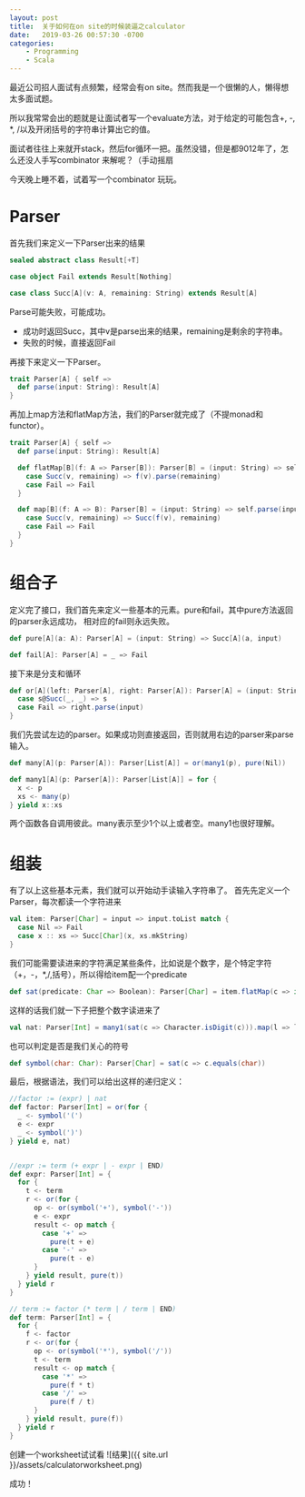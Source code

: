 ```yaml
---
layout: post
title:  关于如何在on site的时候装逼之calculator
date:   2019-03-26 00:57:30 -0700
categories: 
    - Programming
    - Scala 
---
```

最近公司招人面试有点频繁，经常会有on site。然而我是一个很懒的人，懒得想太多面试题。

所以我常常会出的题就是让面试者写一个evaluate方法，对于给定的可能包含+, -, *, /以及开闭括号的字符串计算出它的值。

面试者往往上来就开stack，然后for循环一把。虽然没错，但是都9012年了，怎么还没人手写combinator 来解呢？（手动摇扇

今天晚上睡不着，试着写一个combinator 玩玩。

# Parser
首先我们来定义一下Parser出来的结果
```scala
sealed abstract class Result[+T]

case object Fail extends Result[Nothing]

case class Succ[A](v: A, remaining: String) extends Result[A]
```

Parse可能失败，可能成功。

+ 成功时返回Succ，其中v是parse出来的结果，remaining是剩余的字符串。
+ 失败的时候，直接返回Fail

再接下来定义一下Parser。
```scala
trait Parser[A] { self =>
  def parse(input: String): Result[A]
}
```

再加上map方法和flatMap方法，我们的Parser就完成了（不提monad和functor）。
```scala
trait Parser[A] { self =>
  def parse(input: String): Result[A]

  def flatMap[B](f: A => Parser[B]): Parser[B] = (input: String) => self.parse(input) match {
    case Succ(v, remaining) => f(v).parse(remaining)
    case Fail => Fail
  }

  def map[B](f: A => B): Parser[B] = (input: String) => self.parse(input) match {
    case Succ(v, remaining) => Succ(f(v), remaining)
    case Fail => Fail
  }
}
```

# 组合子
定义完了接口，我们首先来定义一些基本的元素。pure和fail，其中pure方法返回的parser永远成功， 相对应的fail则永远失败。
```scala
def pure[A](a: A): Parser[A] = (input: String) => Succ[A](a, input)

def fail[A]: Parser[A] = _ => Fail
```

接下来是分支和循环
```scala
def or[A](left: Parser[A], right: Parser[A]): Parser[A] = (input: String) => left.parse(input) match {
  case s@Succ(_, _) => s
  case Fail => right.parse(input)
}
```
我们先尝试左边的parser。如果成功则直接返回，否则就用右边的parser来parse输入。

```scala
def many[A](p: Parser[A]): Parser[List[A]] = or(many1(p), pure(Nil))

def many1[A](p: Parser[A]): Parser[List[A]] = for {
  x <- p
  xs <- many(p)
} yield x::xs
```
两个函数各自调用彼此。many表示至少1个以上或者空。many1也很好理解。

# 组装
有了以上这些基本元素，我们就可以开始动手读输入字符串了。
首先先定义一个Parser，每次都读一个字符进来
```scala
val item: Parser[Char] = input => input.toList match {
  case Nil => Fail
  case x :: xs => Succ[Char](x, xs.mkString)
}
```

我们可能需要读进来的字符满足某些条件，比如说是个数字，是个特定字符（+，-，*,/,括号），所以得给item配一个predicate
```scala
def sat(predicate: Char => Boolean): Parser[Char] = item.flatMap(c => if(predicate(c)) pure(c) else fail)
```

这样的话我们就一下子把整个数字读进来了
```scala
val nat: Parser[Int] = many1(sat(c => Character.isDigit(c))).map(l => l.mkString.toInt)
```

也可以判定是否是我们关心的符号
```scala
def symbol(char: Char): Parser[Char] = sat(c => c.equals(char))
```

最后，根据语法，我们可以给出这样的递归定义：
```scala
//factor := (expr) | nat
def factor: Parser[Int] = or(for { 
  _ <- symbol('(')
  e <- expr
  _ <- symbol(')')
} yield e, nat)


//expr := term (+ expr | - expr | END)
def expr: Parser[Int] = {
  for {
    t <- term
    r <- or(for {
      op <- or(symbol('+'), symbol('-'))
      e <- expr
      result <- op match {
        case '+' =>
          pure(t + e)
        case '-' =>
          pure(t - e)
      }
    } yield result, pure(t))
  } yield r
}

// term := factor (* term | / term | END)
def term: Parser[Int] = {
  for {
    f <- factor
    r <- or(for {
      op <- or(symbol('*'), symbol('/'))
      t <- term
      result <- op match {
        case '*' =>
          pure(f * t)
        case '/' =>
          pure(f / t)
      }
    } yield result, pure(f))
  } yield r
}
```

创建一个worksheet试试看
![结果]({{ site.url }}/assets/calculatorworksheet.png)

成功！

